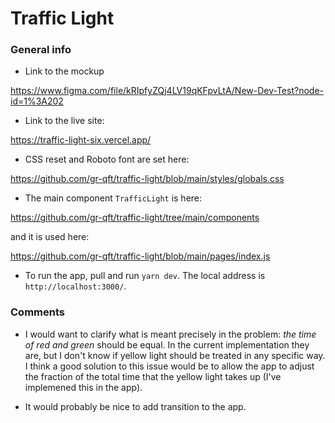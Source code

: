 # Traffic Light

### General info

- Link to the mockup

https://www.figma.com/file/kRIpfyZQj4LV19qKFpvLtA/New-Dev-Test?node-id=1%3A202

- Link to the live site:

https://traffic-light-six.vercel.app/

- CSS reset and Roboto font are set here:

https://github.com/gr-qft/traffic-light/blob/main/styles/globals.css

- The main component `TrafficLight` is here:

https://github.com/gr-qft/traffic-light/tree/main/components

and it is used here:

https://github.com/gr-qft/traffic-light/blob/main/pages/index.js

- To run the app, pull and run `yarn dev`. The local address is `http://localhost:3000/`.

### Comments

- I would want to clarify what is meant precisely in the problem: _the time of red and green_ should be equal. In the current implementation they are, but I don't know if yellow light should be treated in any specific way. I think a good solution to this issue would be to allow the app to adjust the fraction of the total time that the yellow light takes up (I've implemened this in the app).

- It would probably be nice to add transition to the app.

